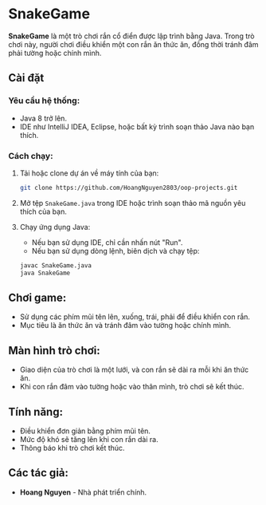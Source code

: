 # SnakeGame

**SnakeGame** là một trò chơi rắn cổ điển được lập trình bằng Java. Trong trò chơi này, người chơi điều khiển một con rắn ăn thức ăn, đồng thời tránh đâm phải tường hoặc chính mình.

## Cài đặt

### Yêu cầu hệ thống:
- Java 8 trở lên.
- IDE như IntelliJ IDEA, Eclipse, hoặc bất kỳ trình soạn thảo Java nào bạn thích.

### Cách chạy:
1. Tải hoặc clone dự án về máy tính của bạn:
    ```bash
    git clone https://github.com/HoangNguyen2803/oop-projects.git
    ```

2. Mở tệp `SnakeGame.java` trong IDE hoặc trình soạn thảo mã nguồn yêu thích của bạn.

3. Chạy ứng dụng Java:
    - Nếu bạn sử dụng IDE, chỉ cần nhấn nút "Run".
    - Nếu bạn sử dụng dòng lệnh, biên dịch và chạy tệp:
    ```bash
    javac SnakeGame.java
    java SnakeGame
    ```

## Chơi game:
- Sử dụng các phím mũi tên lên, xuống, trái, phải để điều khiển con rắn.
- Mục tiêu là ăn thức ăn và tránh đâm vào tường hoặc chính mình.

## Màn hình trò chơi:
- Giao diện của trò chơi là một lưới, và con rắn sẽ dài ra mỗi khi ăn thức ăn.
- Khi con rắn đâm vào tường hoặc vào thân mình, trò chơi sẽ kết thúc.

## Tính năng:
- Điều khiển đơn giản bằng phím mũi tên.
- Mức độ khó sẽ tăng lên khi con rắn dài ra.
- Thông báo khi trò chơi kết thúc.

## Các tác giả:
- **Hoang Nguyen** - Nhà phát triển chính.

